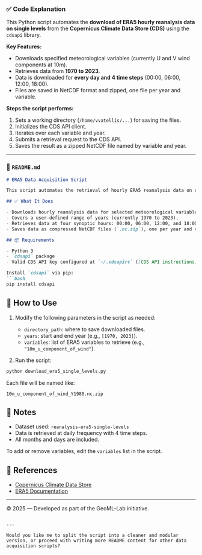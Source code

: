 ### ✅ Code Explanation

This Python script automates the **download of ERA5 hourly reanalysis data on single levels** from the **Copernicus Climate Data Store (CDS)** using the `cdsapi` library.

**Key Features:**

* Downloads specified meteorological variables (currently U and V wind components at 10m).
* Retrieves data from **1970 to 2023**.
* Data is downloaded for **every day and 4 time steps** (00:00, 06:00, 12:00, 18:00).
* Files are saved in NetCDF format and zipped, one file per year and variable.

**Steps the script performs:**

1. Sets a working directory (`/home/vvatellis/...`) for saving the files.
2. Initializes the CDS API client.
3. Iterates over each variable and year.
4. Submits a retrieval request to the CDS API.
5. Saves the result as a zipped NetCDF file named by variable and year.

---

### 📄 `README.md`

````markdown
# ERA5 Data Acquisition Script

This script automates the retrieval of hourly ERA5 reanalysis data on single levels from the Copernicus Climate Data Store (CDS) using the `cdsapi` Python package.

## ✅ What It Does

- Downloads hourly reanalysis data for selected meteorological variables.
- Covers a user-defined range of years (currently 1970 to 2023).
- Retrieves data at four synoptic hours: 00:00, 06:00, 12:00, and 18:00 UTC.
- Saves data as compressed NetCDF files (`.nc.zip`), one per year and variable.

## 📦 Requirements

- Python 3
- `cdsapi` package
- Valid CDS API key configured at `~/.cdsapirc` ([CDS API instructions](https://cds.climate.copernicus.eu/api-how-to))

Install `cdsapi` via pip:
```bash
pip install cdsapi
````

## 🔧 How to Use

1. Modify the following parameters in the script as needed:

   * `directory_path`: where to save downloaded files.
   * `years`: start and end year (e.g., `[1970, 2023]`).
   * `variables`: list of ERA5 variables to retrieve (e.g., `"10m_u_component_of_wind"`).

2. Run the script:

```bash
python download_era5_single_levels.py
```

Each file will be named like:

```
10m_u_component_of_wind_Y1980.nc.zip
```

## 📌 Notes

* Dataset used: `reanalysis-era5-single-levels`
* Data is retrieved at daily frequency with 4 time steps.
* All months and days are included.

To add or remove variables, edit the `variables` list in the script.

## 🔗 References

* [Copernicus Climate Data Store](https://cds.climate.copernicus.eu)
* [ERA5 Documentation](https://confluence.ecmwf.int/display/CKB/ERA5%3A+data+documentation)

---

© 2025 — Developed as part of the GeoML-Lab initiative.

```

---

Would you like me to split the script into a cleaner and modular version, or proceed with writing more README content for other data acquisition scripts?
```
